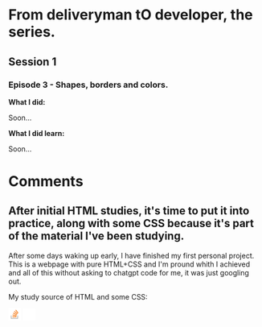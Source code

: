 <h1>From deliveryman tO developer, the series.</h1>

<h2>Session 1</h2>

<h3>Episode 3 - Shapes, borders and colors.</h3>

<b>What I did:</b>
<p>Soon...</p>
  
<b>What I did learn:</b> 
<p>Soon...</p>

<h1>Comments</h1>
<h2>After initial HTML studies, it's time to put it into practice, along with some CSS because it's part of the material I've been studying.</h2>

<p>After some days waking up early, I have finished my first personal project. This is a webpage with pure HTML+CSS and I'm pround whith I achieved and all of this without asking to chatgpt code for me, it was just googling out.</p>

<p>My study source of HTML and some CSS:</p>
<a href="https://stackoverflow.com/"><img src="stack.png"></a>&nbsp<a href="https://www.w3schools.com/"><img src="w3.png"></a>

